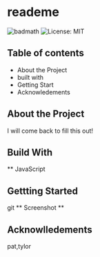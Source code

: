  # reademe
![badmath](https://img.shields.io/github/languages/top/nielsenjared/badmath)
![License: MIT](https://img.shields.io/badge/License-MIT-blue.svg)
## Table of contents
* About the Project
* built with
* Getting Start
* Acknowledements
## About the Project 
I will come back to fill this out!
## Build With
** JavaScript
## Gettting Started
git
** Screenshot **
## Acknowlledements 
pat,tylor